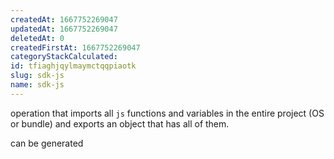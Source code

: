 ```yaml
---
createdAt: 1667752269047
updatedAt: 1667752269047
deletedAt: 0
createdFirstAt: 1667752269047
categoryStackCalculated: 
id: tfiaghjqylmaymctqqpiaotk
slug: sdk-js
name: sdk-js
---
```


operation that imports all `js` functions and variables in the entire project (OS or bundle) and exports an object that has all of them.

can be generated
